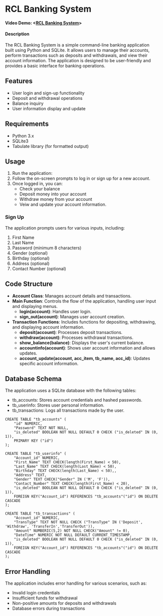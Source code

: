 # RCL Banking System
#### Video Demo:  <[RCL Banking System](https://www.youtube.com/watch?v=6WHVJJLA8_Y)>
#### Description

The RCL Banking System is a simple command-line banking application built using Python and SQLite. It allows users to manage their accounts, perform transactions such as deposits and withdrawals, and view their account information. The application is designed to be user-friendly and provides a basic interface for banking operations.


## Features
* User login and sign-up functionality
* Deposit and withdrawal operations
* Balance inquiry
* User information display and update

## Requirements
* Python 3.x
* SQLite3
* Tabulate library (for formatted output)

## Usage
1. Run the application:
2. Follow the on-screen prompts to log in or sign up for a new account.
3. Once logged in, you can:
    * Check your balance
    * Deposit money into your account
    * Withdraw money from your account
    * Veiw and update your account information.
### Sign Up
The application prompts users for various inputs, including:
1. First Name
2. Last Name
3. Password (minimum 8 characters)
4. Gender (optional)
5. Birthday (optional)
6. Address (optional)
7. Contact Number (optional)

## Code Structure
* **Account Class**: Manages account details and transactions.
* **Main Function**: Controls the flow of the application, handling user input and displaying menus.
    * **login(account)**: Handles user login.
    * **sign_out(account)**: Manages user account creation.
* **Transaction Functions**: Includes functions for depositing, withdrawing, and displaying account information.
    * **deposit(account)**: Processes deposit transactions.
    * **withdraw(account)**: Processes withdrawal transactions.
    * **show_balance(balance)**: Displays the user's current balance.
    * **accountinfo(account)**: Shows user account information and allows updates.
    * **account_update(account, acc_item, tb_name, acc_id)**: Updates specific account information.

## Database Schema
The application uses a SQLite database with the following tables:

* tb_accounts: Stores account credentials and hashed passwords.
* tb_userinfo: Stores user personal information.
* tb_transactions: Logs all transactions made by the user.
```
CREATE TABLE "tb_accounts" (
    "id" NUMERIC,
    "Password" TEXT NOT NULL,
    "is_deleted" BOOLEAN NOT NULL DEFAULT 0 CHECK ("is_deleted" IN (0, 1)),
    PRIMARY KEY ("id")
);
```
```
CREATE TABLE "tb_userinfo" (
    "Account_id" NUMERIC,
    "First_Name" TEXT CHECK(length(First_Name) < 50),
    "Last_Name" TEXT CHECK(length(Last_Name) < 50),
    "Birthday" TEXT CHECK(length(Last_Name) < 50),,
    "Address" TEXT,
    "Gender" TEXT CHECK("Gender" IN ('M', 'F')),
    "Contact_Number" TEXT CHECK(length(First_Name) < 20),
    "is_deleted" BOOLEAN NOT NULL DEFAULT 0 CHECK ("is_deleted" IN (0, 1)),
    FOREIGN KEY("Account_id") REFERENCES "tb_accounts"("id") ON DELETE CASCADE
);
```
```
CREATE TABLE "tb_transactions" (
    "Account_id" NUMERIC,
    "TransType" TEXT NOT NULL CHECK ("TransType" IN ('Deposit', 'Withdraw', 'TransferIn','TransferOut')),
    "Amount" NUMBERIC(5,2) NOT NULL CHECK("Amount" != 0),
    "DateTime" NUMERIC NOT NULL DEFAULT CURRENT_TIMESTAMP,
    "is_deleted" BOOLEAN NOT NULL DEFAULT 0 CHECK ("is_deleted" IN (0, 1)),
    FOREIGN KEY("Account_id") REFERENCES "tb_accounts"("id") ON DELETE CASCADE
);
```
## Error Handling
The application includes error handling for various scenarios, such as:
* Invalid login credentials
* Insufficient funds for withdrawal
* Non-positive amounts for deposits and withdrawals
* Database errors during transactions
